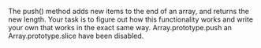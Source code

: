 The push() method adds new items to the end of an array, and returns the new length. Your task is to figure out how this functionality works and write your own that works in the exact same way. Array.prototype.push an Array.prototype.slice have been disabled.